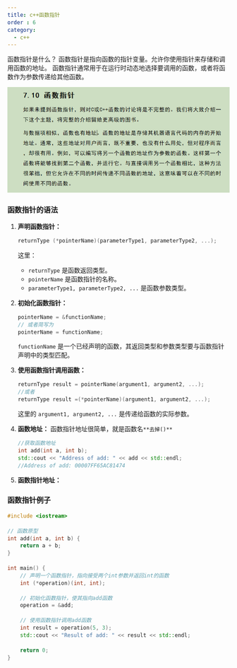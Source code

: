 ```yaml
---
title: c++函数指针
order : 6
category:
  - c++
---
```


<ChatMessage avatar="../../../../assets/emoji/hx.png" :avatarWidth="40">
函数指针是什么？
</ChatMessage>

<ChatMessage avatar="../../../../assets/emoji/new1.png" :avatarWidth="50" alignLeft>
函数指针是指向函数的指针变量。允许你使用指针来存储和调用函数的地址。
函数指针通常用于在运行时动态地选择要调用的函数，或者将函数作为参数传递给其他函数。
</ChatMessage>

![C Primer Plus（第6版）中文版](..%2F..%2Fassets%2Ffunctionptr.png)

### 函数指针的语法

1. **声明函数指针：**
   ```cpp
   returnType (*pointerName)(parameterType1, parameterType2, ...);
   ```

   这里：
    - `returnType` 是函数返回类型。
    - `pointerName` 是函数指针的名称。
    - `parameterType1, parameterType2, ...` 是函数参数类型。

2. **初始化函数指针：**
   ```cpp
   pointerName = &functionName;
   // 或者简写为
   pointerName = functionName;
   ```

   `functionName` 是一个已经声明的函数，其返回类型和参数类型要与函数指针声明中的类型匹配。

3. **使用函数指针调用函数：**
   ```cpp
   returnType result = pointerName(argument1, argument2, ...);
   //或者
   returnType result =(*pointerName)(argument1, argument2, ...);
   ```

   这里的 `argument1, argument2, ...` 是传递给函数的实际参数。

4. **函数地址：**
   函数指针地址很简单，就是函数名`**去掉()**`

   ```cpp
   //获取函数地址
   int add(int a, int b);
   std::cout << "Address of add: " << add << std::endl;
   //Address of add: 00007FF65AC81474
   ```
5. **函数指针地址：**


### 函数指针例子

```cpp
#include <iostream>

// 函数原型
int add(int a, int b) {
    return a + b;
}

int main() {
    // 声明一个函数指针，指向接受两个int参数并返回int的函数
    int (*operation)(int, int);

    // 初始化函数指针，使其指向add函数
    operation = &add;

    // 使用函数指针调用add函数
    int result = operation(5, 3);
    std::cout << "Result of add: " << result << std::endl;

    return 0;
}
```